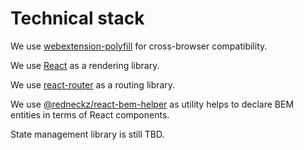 # Technical stack

We use [webextension-polyfill](https://github.com/mozilla/webextension-polyfill) for cross-browser compatibility.

We use [React](https://reactjs.org/) as a rendering library.

We use [react-router](https://github.com/ReactTraining/react-router) as a routing library.

We use [@redneckz/react-bem-helper](https://github.com/redneckz/react-bem-helper) as utility helps to declare BEM entities in terms of React components.

State management library is still TBD.
